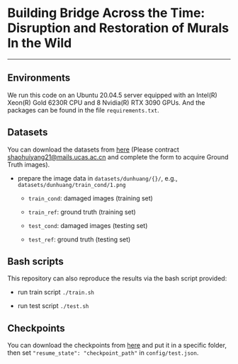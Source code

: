 # Building Bridge Across the Time: Disruption and Restoration of Murals In the Wild

---

## Environments

We run this code on an Ubuntu 20.04.5 server equipped with an Intel(R) Xeon(R) Gold 6230R CPU and 8 Nvidia(R) RTX 3090 GPUs. And the packages can be found in the file `requirements.txt`.

## Datasets
You can download the datasets from [here](https://drive.google.com/drive/folders/1DhHkSQIBAMtDwW3xcPhTIA3HoZGwfD1l) (Please contract shaohuiyang21@mails.ucas.ac.cn and complete the form to acquire Ground Truth images).

- prepare the image data in `datasets/dunhuang/{}/`, e.g., `datasets/dunhuang/train_cond/1.png`
  
  - `train_cond`: damaged images (training set)
  
  - `train_ref`: ground truth (training set)
  
  - `test_cond`: damaged images (testing set)

  - `test_ref`: ground truth (testing set)


## Bash scripts

This repository can also reproduce the results via the bash script provided:

- run train script `./train.sh`

- run test script `./test.sh`

## Checkpoints
You can download the checkpoints from [here](https://drive.google.com/drive/folders/1DhHkSQIBAMtDwW3xcPhTIA3HoZGwfD1l) and put it in a specific folder, then set `"resume_state": "checkpoint_path"` in `config/test.json`.
